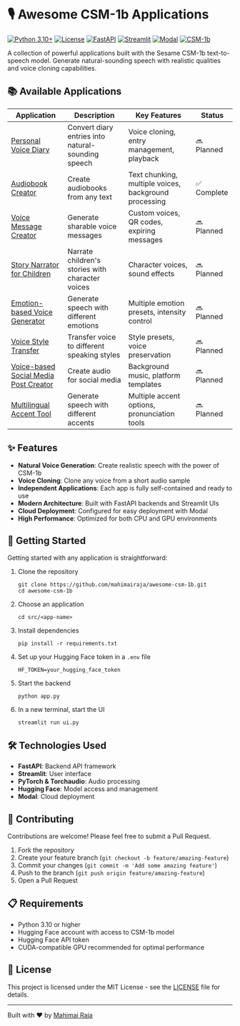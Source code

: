 # 🎙️ Awesome CSM-1b Applications

[![Python 3.10+](https://img.shields.io/badge/Python-3.10+-blue.svg)](https://www.python.org/)
[![License](https://img.shields.io/badge/License-Apache_2.0-green.svg)](LICENSE)
[![FastAPI](https://img.shields.io/badge/FastAPI-0.104.0-009688.svg)](https://fastapi.tiangolo.com/)
[![Streamlit](https://img.shields.io/badge/Streamlit-1.27.2-FF4B4B.svg)](https://streamlit.io/)
[![Modal](https://img.shields.io/badge/Modal-Cloud-6236FF.svg)](https://modal.com/)
[![CSM-1b](https://img.shields.io/badge/TTS-CSM_1b-FFA726.svg)](https://huggingface.co/sesame/csm-1b)

A collection of powerful applications built with the Sesame CSM-1b text-to-speech model. Generate natural-sounding speech with realistic qualities and voice cloning capabilities.

## 📚 Available Applications

| Application | Description | Key Features | Status |
|-------------|-------------|-------------|--------|
| [Personal Voice Diary](src/personal-voice-diary/) | Convert diary entries into natural-sounding speech | Voice cloning, entry management, playback | 🔜 Planned |
| [Audiobook Creator](src/audio-book-creator/) | Create audiobooks from any text | Text chunking, multiple voices, background processing | ✅ Complete |
| [Voice Message Creator](src/voice-message-creator/) | Generate sharable voice messages | Custom voices, QR codes, expiring messages | 🔜 Planned |
| [Story Narrator for Children](src/story-narrator-for-children/) | Narrate children's stories with character voices | Character voices, sound effects | 🔜 Planned |
| [Emotion-based Voice Generator](src/emotion-based-voice-generator/) | Generate speech with different emotions | Multiple emotion presets, intensity control | 🔜 Planned |
| [Voice Style Transfer](src/voice-style-transfer/) | Transfer voice to different speaking styles | Style presets, voice preservation | 🔜 Planned |
| [Voice-based Social Media Post Creator](src/voice-based-social-media-post-creator/) | Create audio for social media | Background music, platform templates | 🔜 Planned |
| [Multilingual Accent Tool](src/multilingual-accent-tool/) | Generate speech with different accents | Multiple accent options, pronunciation tools | 🔜 Planned |

## ✨ Features

* **Natural Voice Generation**: Create realistic speech with the power of CSM-1b
* **Voice Cloning**: Clone any voice from a short audio sample
* **Independent Applications**: Each app is fully self-contained and ready to use
* **Modern Architecture**: Built with FastAPI backends and Streamlit UIs
* **Cloud Deployment**: Configured for easy deployment with Modal
* **High Performance**: Optimized for both CPU and GPU environments

## 🚀 Getting Started

Getting started with any application is straightforward:

1. Clone the repository  
   ```
   git clone https://github.com/mahimairaja/awesome-csm-1b.git
   cd awesome-csm-1b
   ```

2. Choose an application  
   ```
   cd src/<app-name>
   ```

3. Install dependencies  
   ```
   pip install -r requirements.txt
   ```

4. Set up your Hugging Face token in a `.env` file  
   ```
   HF_TOKEN=your_hugging_face_token
   ```

5. Start the backend  
   ```
   python app.py
   ```

6. In a new terminal, start the UI  
   ```
   streamlit run ui.py
   ```

## 🛠️ Technologies Used

* **FastAPI**: Backend API framework
* **Streamlit**: User interface
* **PyTorch & Torchaudio**: Audio processing
* **Hugging Face**: Model access and management
* **Modal**: Cloud deployment

## 🤝 Contributing

Contributions are welcome! Please feel free to submit a Pull Request.

1. Fork the repository
2. Create your feature branch (`git checkout -b feature/amazing-feature`)
3. Commit your changes (`git commit -m 'Add some amazing feature'`)
4. Push to the branch (`git push origin feature/amazing-feature`)
5. Open a Pull Request

## 📋 Requirements

* Python 3.10 or higher
* Hugging Face account with access to CSM-1b model
* Hugging Face API token
* CUDA-compatible GPU recommended for optimal performance

## 📄 License

This project is licensed under the MIT License - see the [LICENSE](LICENSE) file for details.

---

Built with ❤️ by [Mahimai Raja](https://github.com/mahimairaja)
